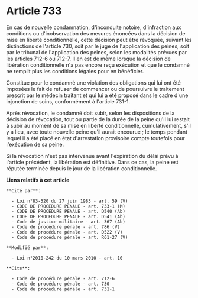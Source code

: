 # Article 733

En cas de nouvelle condamnation, d'inconduite notoire, d'infraction aux conditions ou d'inobservation des mesures énoncées
dans la décision de mise en liberté conditionnelle, cette décision peut être révoquée, suivant les distinctions de l'article
730, soit par le juge de l'application des peines, soit par le tribunal de l'application des peines, selon les modalités
prévues par les articles 712-6 ou 712-7. Il en est de même lorsque la décision de libération conditionnelle n'a pas encore
reçu exécution et que le condamné ne remplit plus les conditions légales pour en bénéficier. 

Constitue pour le condamné une violation des obligations qui lui ont été imposées le fait de refuser de commencer ou de
poursuivre le traitement prescrit par le médecin traitant et qui lui a été proposé dans le cadre d'une injonction de soins,
conformément à l'article 731-1. 

Après révocation, le condamné doit subir, selon les dispositions de la décision de révocation, tout ou partie de la durée de
la peine qu'il lui restait à subir au moment de sa mise en liberté conditionnelle, cumulativement, s'il y a lieu, avec toute
nouvelle peine qu'il aurait encourue ; le temps pendant lequel il a été placé en état d'arrestation provisoire compte
toutefois pour l'exécution de sa peine. 

Si la révocation n'est pas intervenue avant l'expiration du délai prévu à l'article précédent, la libération est définitive.
Dans ce cas, la peine est réputée terminée depuis le jour de la libération conditionnelle.

**Liens relatifs à cet article**

	**Cité par**:

	  - Loi n°83-520 du 27 juin 1983 - art. 59 (V)
	  - CODE DE PROCEDURE PENALE - art. 733-1 (M)
	  - CODE DE PROCEDURE PENALE - art. D540 (Ab)
	  - CODE DE PROCEDURE PENALE - art. D541 (Ab)
	  - Code de justice militaire - art. 367 (Ab)
	  - Code de procédure pénale - art. 786 (V)
	  - Code de procédure pénale - art. D522 (V)
	  - Code de procédure pénale - art. R61-27 (V)

	**Modifié par**:

	  - Loi n°2010-242 du 10 mars 2010 - art. 10

	**Cite**:

	  - Code de procédure pénale - art. 712-6
	  - Code de procédure pénale - art. 730
	  - Code de procédure pénale - art. 731-1
